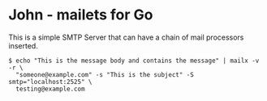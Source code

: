 # John - mailets for Go

This is a simple SMTP Server that can have a chain of mail processors inserted.

```
$ echo "This is the message body and contains the message" | mailx -v -r \
  "someone@example.com" -s "This is the subject" -S smtp="localhost:2525" \
  testing@example.com
```
